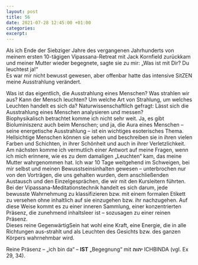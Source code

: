 ```yaml
---
layout: post
title: 56
date: 2021-07-28 12:45:00 +01:00
categories: 
excerpt: 
---
```


Als ich Ende der Siebziger Jahre des vergangenen Jahrhunderts von meinem ersten 10-tägigen Vipassana-Retreat mit Jack Kornfield  zurückkam und meiner Mutter wieder begegnete, sagte sie zu mir: „Was ist mit Dir? Du leuchtest ja!“\
Es war mir nicht bewusst gewesen, aber offenbar hatte das intensive SitZEN meine Ausstrahlung verändert.

Was ist das eigentlich, die Ausstrahlung eines Menschen? Was strahlen wir aus? Kann der Mensch leuchten? Um welche Art von Strahlung, um welches Leuchten handelt es sich da? Naturwissenschaftlich gefragt: Lässt sich die Ausstrahlung eines Menschen analysieren und messen?\
Biophysikalisch betrachtet komme ich nicht sehr weit. Ja, es gibt Bioluminiszenz auch beim Menschen; und ja, die Aura eines Menschen – seine energetische Ausstrahlung – ist ein wichtiges esoterisches Thema. Hellsichtige Menschen können sie sehen und beschreiben sie in ihren vielen Farben und Schichten, in ihrer Schönheit und auch in ihrer Verletzlichkeit.\
Am nächsten komme ich vermutlich einer Antwort auf meine Fragen, wenn ich mich erinnere, wie es zu dem damaligen „Leuchten“ kam, das meine Mutter wahrgenommen hat. Ich war 10 Tage weitgehend im Schweigen, bei mir selbst und meinen Bewusstseinsinhalten gewesen – unterbrochen nur von den Vorträgen, die uns gehalten wurden, dem anschließenden Austausch und den Einzelgesprächen, die wir mit den Kursleitern führten. Bei der Vipassana-Meditationstechnik handelt es sich darum, jede bewusste Wahrnehmung zu klassifizieren bzw. mit einem formalen Etikett zu versehen ohne inhaltlich auf sie einzugehen bzw. ihr nachzugehen. Auf diese Weise kommt es zu einer inneren Sammlung, einer konzentrierten Präsenz, die zunehmend inhaltsleer ist – sozusagen zu einer reinen Präsenz.\
Dieses reine GegenwärtigSein hat wohl eine Kraft, eine Energie, die in alle Richtungen aus-strahlt und als Leuchten des Gesichts bzw. des ganzen Körpers wahrnehmbar wird.

Reine Präsenz – „ich bin da“ – **IST** „Begegnung“ mit **יהוה** ICHBINDA (vgl. Ex 29, 34).
